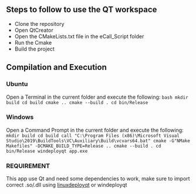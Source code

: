## Steps to follow to use the QT workspace

- Clone the repository
- Open QtCreator 
- Open the CMakeLists.txt file in the eCall_Script folder
- Run the Cmake
- Build the project

## Compilation and Execution

### Ubuntu
Open a Terminal in the current folder and execute the following:
    ```bash
    mkdir build
    cd build
    cmake ..
    cmake --build .
    cd bin/Release
    ```

### Windows
Open a Command Prompt in the current folder and execute the following:
    ```
    mkdir build
    cd build
    call "C:\Program Files (x86)\Microsoft Visual Studio\2019\BuildTools\VC\Auxiliary\Build\vcvars64.bat"
    cmake -G"NMake Makefiles" -DCMAKE_BUILD_TYPE=Release ..
    cmake --build .
    cd bin/Release
    windeployqt app.exe
    ```

### REQUIREMENT

This app use Qt and need some dependencies to work, make sure to import correct .so/.dll using [linuxdeployqt](https://github.com/probonopd/linuxdeployqt) or windeployqt

